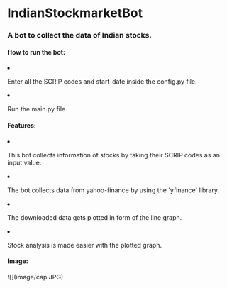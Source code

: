 # IndianStockmarketBot
<h3>A bot to collect the data of Indian stocks.</h3>
<h4>How to run the bot:</h4>
<li><p>Enter all the SCRIP codes and start-date inside the config.py file.</p></li>
<li><p>Run the main.py file</p></li>
<h4>Features:</h4>
<li><p>This bot collects information of stocks by taking their SCRIP codes as an input value.</p></li>
<li><p>The bot collects data from yahoo-finance by using the 'yfinance' library.</p></li>
<li><p>The downloaded data gets plotted in form of the line graph.</p></li>
<li><p>Stock analysis is made easier with the plotted graph.</p></li>
<h4>Image:</h4>
![](image/cap.JPG)
